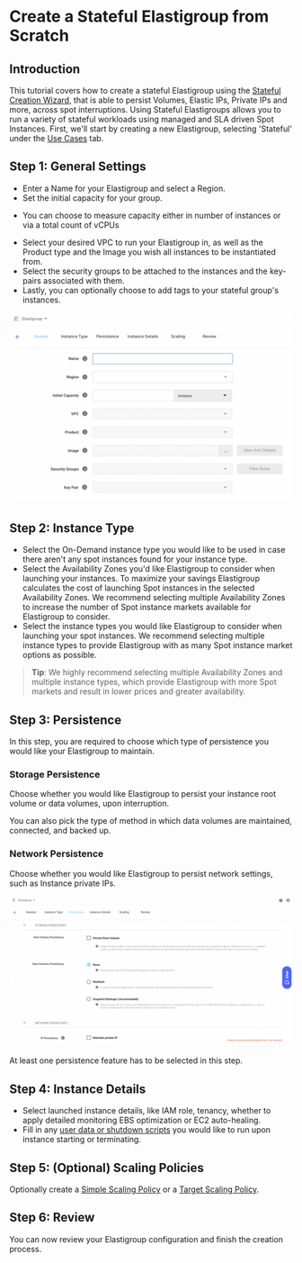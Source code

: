 # Create a Stateful Elastigroup from Scratch

## Introduction

This tutorial covers how to create a stateful Elastigroup using the [Stateful Creation Wizard](https://console.spotinst.com/spt/aws/ec2/elastigroup/stateful/create/general), that is able to persist Volumes, Elastic IPs, Private IPs and more, across spot interruptions. Using Stateful Elastigroups allows you to run a variety of stateful workloads using managed and SLA driven Spot Instances.
First, we'll start by creating a new Elastigroup, selecting 'Stateful' under the [Use Cases](https://console.spotinst.com/spt/aws/ec2/elastigroup/create/setup) tab.

## Step 1: General Settings

- Enter a Name for your Elastigroup and select a Region.
- Set the initial capacity for your group.

* You can choose to measure capacity either in number of instances or via a total count of vCPUs

- Select your desired VPC to run your Elastigroup in, as well as the Product type and the Image you wish all instances to be instantiated from.
- Select the security groups to be attached to the instances and the key-pairs associated with them.
- Lastly, you can optionally choose to add tags to your stateful group's instances.

<img src="/elastigroup/_media/create-a-stateful-elastigroup-from-scratch_1.png" />

## Step 2: Instance Type

- Select the On-Demand instance type you would like to be used in case there aren't any spot instances found for your instance type.
- Select the Availability Zones you'd like Elastigroup to consider when launching your instances. To maximize your savings Elastigroup calculates the cost of launching Spot instances in the selected Availability Zones. We recommend selecting multiple Availability Zones to increase the number of Spot instance markets available for Elastigroup to consider.
- Select the instance types you would like Elastigroup to consider when launching your spot instances. We recommend selecting multiple instance types to provide Elastigroup with as many Spot instance market options as possible.

> **Tip**: We highly recommend selecting multiple Availability Zones and multiple instance types, which provide Elastigroup with more Spot markets and result in lower prices and greater availability.

## Step 3: Persistence

In this step, you are required to choose which type of persistence you would like your Elastigroup to maintain.

### Storage Persistence

Choose whether you would like Elastigroup to persist your instance root volume or data volumes, upon interruption.

You can also pick the type of method in which data volumes are maintained, connected, and backed up.

### Network Persistence

Choose whether you would like Elastigroup to persist network settings, such as Instance private IPs.

<img src="/elastigroup/_media/create-a-stateful-elastigroup-from-scratch_2.png" />

At least one persistence feature has to be selected in this step.

## Step 4: Instance Details

- Select launched instance details, like IAM role, tenancy, whether to apply detailed monitoring EBS optimization or EC2 auto-healing.
- Fill in any [user data or shutdown scripts](elastigroup/features/compute/shutdown-scripts) you would like to run upon instance starting or terminating.

## Step 5: (Optional) Scaling Policies

Optionally create a [Simple Scaling Policy](elastigroup/features/scaling/simple-scaling-policies) or a [Target Scaling Policy](elastigroup/features/scaling/target-scaling).

## Step 6: Review

You can now review your Elastigroup configuration and finish the creation process.
